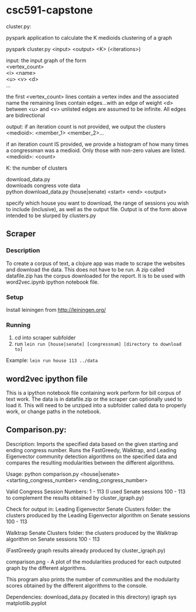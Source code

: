 # csc591-capstone
cluster.py:

pyspark application to calculate the K medioids clustering of a graph
<p>pyspark cluster.py &lt;input&gt; &lt;output&gt; &lt;K&gt; (&lt;iterations&gt;)<p>
input: the input graph of the form
<br>&lt;vertex_count&gt;
<br>&lt;i&gt; &lt;name&gt;<br>
&lt;u&gt; &lt;v&gt; &lt;d&gt;<br>
...

the first &lt;vertex_count&gt; lines contain a vertex index and the associated name
the remaining lines contain edges...with an edge of weight &lt;d&gt; between &lt;u&gt; and &lt;v&gt;
unlisted edges are assumed to be infinite. All edges are bidirectional

output: if an iteration count is not provided, we output the clusters
&lt;medioid&gt;: &lt;member_1&gt; &lt;member_2&gt;...

if an iteration count IS provided, we provide a histogram of how many times a congressman was a medioid. Only those with non-zero values are listed.<br>
&lt;medioid&gt;: &lt;count&gt;

K: the number of clusters

download_data.py<br>
downloads congress vote data<br>
python download_data.py (house|senate) &lt;start&gt; &lt;end&gt; &lt;output&gt;

specify which house you want to download, the range of sessions you wish to include (inclusive), as well as the output file. Output is of the form above intended to be slurped by clusters.py


## Scraper

### Description

To create a corpus of text, a clojure app was made to scrape the websites and download the data. This does not have to be run. A zip called datafile.zip has the corpus downloaded for the report. It is to be used with word2vec.ipynb ipython notebook file.

### Setup

Install leiningen from http://leiningen.org/

### Running

1. cd into scraper subfolder
2. run 
``` lein run [house|senate] [congressnum] [directory to download to] ```

Example:
``` lein run house 113 ../data ```

## word2vec ipython file

This is a ipython notebook file containing work perform for bill corpus of text work. The data is in datafile.zip or the scraper can optionally used to load it. This will need to be unziped into a subfolder called data to properly work, or change paths in the notebook.

## Comparison.py:

Description:
Imports the specified data based on the given starting and ending congress number.
Runs the FastGreedy, Walktrap, and Leading Eigenvector community detection algorithms
on the specified data and compares the resulting modularities between the different algorithms.

Usage:
python comparison.py &lt;house|senate&gt; &lt;starting_congress_number&gt; &lt;ending_congress_number&gt;

Valid Congress Session Numbers:
1 - 113 (I used Senate sessions 100 - 113 to complement the results obtained by cluster_igraph.py)

Check for output in:
Leading Eigenvector Senate Clusters folder: the clusters produced by the Leading Eigenvector
algorithm on Senate sessions 100 - 113

Walktrap Senate Clusters folder: the clusters produced by the Walktrap algorithm on Senate sessions 100 - 113

(FastGreedy graph results already produced by cluster_igraph.py)

comparison.png - A plot of the modularities produced for each outputed graph by the different algorithms. 

This program also prints the number of communities and the modularity scores
obtained by the different algorithms to the console.

Dependencies:
download_data.py (located in this directory)
igraph
sys
matplotlib.pyplot
